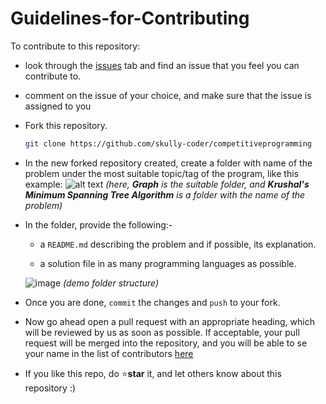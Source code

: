 # Guidelines-for-Contributing 

To contribute to this repository: 

- look through the [issues](https://github.com/skully-coder/competitiveprogramming/issues) tab and find an issue that you feel you can contribute to.

- comment on the issue of your choice, and make sure that the issue is assigned to you

- Fork this repository.
    ```sh
    git clone https://github.com/skully-coder/competitiveprogramming
    ```

- In the new forked repository created, create a folder with name of the problem under the most suitable topic/tag of the program, like this example:
![alt text](https://cdn.discordapp.com/attachments/893592024320716842/893592160975343646/unknown.png)
*(here, **Graph** is the suitable folder, and **Krushal's Minimum Spanning Tree Algorithm** is a folder with the name of the problem)*

- In the folder, provide the following:-

    - a `README.md` describing the problem and if possible, its explanation.

    - a solution file in as many programming languages as possible.

    ![image](https://cdn.discordapp.com/attachments/893592024320716842/893593257123139594/unknown.png)
    *(demo folder structure)*

- Once you are done, `commit` the changes and `push` to your fork. 

- Now go ahead open a pull request with an appropriate heading, which will be reviewed by us as soon as possible. If acceptable, your pull request will be merged into the repository, and you will be able to se your name in the list of contributors [here](https://github.com/skully-coder/competitiveprogramming/graphs/contributors)

- If you like this repo, do ⭐**star** it, and let others know about this repository :)
